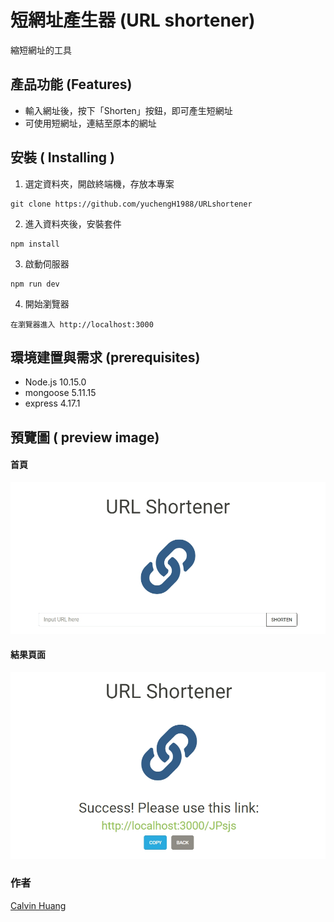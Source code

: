 # 短網址產生器 (URL shortener)

縮短網址的工具

## 產品功能 (Features)
- 輸入網址後，按下「Shorten」按鈕，即可產生短網址
- 可使用短網址，連結至原本的網址

## 安裝 ( Installing )
1. 選定資料夾，開啟終端機，存放本專案
```
git clone https://github.com/yuchengH1988/URLshortener
```

2. 進入資料夾後，安裝套件
```
npm install
```

3. 啟動伺服器
```
npm run dev
``` 

4. 開始瀏覽器
```
在瀏覽器進入 http://localhost:3000
``` 

## 環境建置與需求 (prerequisites)
- Node.js 10.15.0
- mongoose 5.11.15
- express 4.17.1

## 預覽圖 ( preview image)

#### 首頁

![](pics/home.jpg)

#### 結果頁面
![](pics/result.jpg)


### 作者
[Calvin Huang](https://github.com/yuchengH1988)